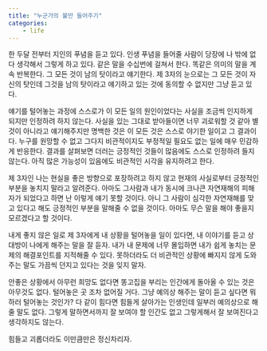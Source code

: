 ```yaml
---
title: "누군가의 불만 들어주기"
categories:
    - life
---
```


한 두달 전부터 지인의 푸념을 듣고 있다. 인생 푸념을 들어줄 사람이 당장에 나 밖에 없다 생각해서 그렇게 하고 있다. 같은 말을 수십번에 걸쳐서 한다. 똑같은 의미의 말을 계속 반복한다. 그 모든 것이 남의 탓이라고 얘기한다. 제 3자의 눈으로는 그 모든 것이 자신의 탓인데 그것을 남의 탓이라고 얘기하고 있는 것에 동의할 수 없지만 그냥 듣고 있다.

얘기를 털어놓는 과정에 스스로가 이 모든 일의 원인이었다는 사실을 조금씩 인지하게 되지만 인정하려 하지 않는다. 사실을 있는 그대로 받아들이면 너무 괴로워할 것 같아 별 것이 아니라고 얘기해주지만 명백한 것은 이 모든 것은 스스로 야기한 일이고 그 결과이다. 누구를 원망할 수 없고 그다지 비관적이지도 부정적일 필요도 없는 일에 매우 민감하게 반응한다. 결과를 살펴보면 더러는 긍정적인 것들이 많음에도 스스로 인정하려 들지 않는다. 아직 많은 가능성이 있음에도 비관적인 시각을 유지하려고 한다. 

제 3자인 나는 현실을 좋은 방향으로 포장하려고 하지 않고 현재의 사실로부터 긍정적인 부분을 놓치지 말라고 알려준다. 아마도 그사람과 내가 동시에 크나큰 자연재해의 피해자가 되었다고 하면 난 이렇게 얘기 못할 것이다. 아니 그 사람이 심각한 자연재해를 맞고 있다고 해도 긍정적인 부분을 말해줄 수 없을 것이다. 아마도 무슨 말을 해야 좋을지 모르겠다고 할 것이다.

내게 좋지 않은 일로 제 3자에게 내 상황을 털어놓을 일이 있다면, 내 이야기를 듣고 상대방이 나에게 해주는 말을 잘 듣자. 내가 내 문제에 너무 몰입하면 내가 쉽게 놓치는 문제의 해결포인트를 지적해줄 수 있다. 못하더라도 더 비관적인 상황에 빠지지 않게 도와주는 말도 가끔씩 던지고 있다는 것을 잊지 말자. 

안좋은 상황에서 아무런 희망도 없다면 똥고집을 부리는 인간에게 돌아올 수 있는 것은 아무것도 없다. 털어놓은 곳 조차 없어질 거다. 그냥 예의상 해주는 말이 듣고 싶다면 뭐하러 털어놓는 것인가? 다 같이 힘다면 힘들게 살아가는 인생인데 일부러 예의상으로 해줄 말도 없다. 그렇게 말하면서까지 잘 보여야 할 인간도 없고 그렇게해서 잘 보여진다고 생각하지도 않는다. 

힘들고 괴롭더라도 이만큼만은 정신차리자. 
